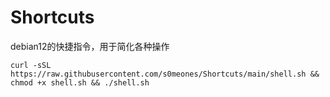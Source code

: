 # Shortcuts
debian12的快捷指令，用于简化各种操作

```
curl -sSL https://raw.githubusercontent.com/s0meones/Shortcuts/main/shell.sh && chmod +x shell.sh && ./shell.sh

```
